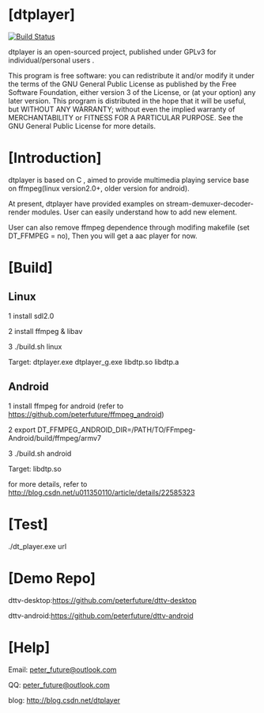 [dtplayer]
========
[![Build Status](https://travis-ci.org/peterfuture/dtplayer_c.svg?branch=master)](https://travis-ci.org/peterfuture/dtplayer_c)

dtplayer is an open-sourced project, published under GPLv3 for individual/personal users .

This program is free software: you can redistribute it and/or modify it under the terms of the GNU General Public License as published by the Free Software Foundation, either version 3 of the License, or (at your option) any later version. This program is distributed in the hope that it will be useful, but WITHOUT ANY WARRANTY; without even the implied warranty of MERCHANTABILITY or FITNESS FOR A PARTICULAR PURPOSE. See the GNU General Public License for more details.

[Introduction]
========

dtplayer is based on C , aimed to provide multimedia playing service base on ffmpeg(linux version2.0+, older version for android).

At present, dtplayer have provided examples on stream-demuxer-decoder-render modules. User can easily understand how to add new element.

User can also remove ffmpeg dependence through modifing makefile (set DT_FFMPEG = no), Then you will get a aac player for now.

[Build]
========

Linux
----------------

1 install sdl2.0

2 install ffmpeg & libav

3 ./build.sh linux

Target: dtplayer.exe dtplayer_g.exe libdtp.so libdtp.a

Android
----------------

1 install ffmpeg for android (refer to https://github.com/peterfuture/ffmpeg_android)

2 export DT_FFMPEG_ANDROID_DIR=/PATH/TO/FFmpeg-Android/build/ffmpeg/armv7

3 ./build.sh android

Target: libdtp.so

for more details, refer to http://blog.csdn.net/u011350110/article/details/22585323

[Test]
========

./dt_player.exe url

[Demo Repo]
========

dttv-desktop:https://github.com/peterfuture/dttv-desktop

dttv-android:https://github.com/peterfuture/dttv-android

[Help]
=========

Email: peter_future@outlook.com 

QQ: peter_future@outlook.com

blog: http://blog.csdn.net/dtplayer
